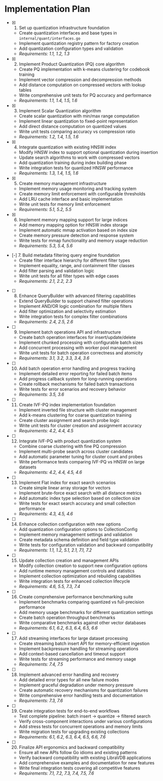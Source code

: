 # Implementation Plan

- [x] 1. Set up quantization infrastructure foundation
  - Create quantization interfaces and base types in `internal/quant/interfaces.go`
  - Implement quantization registry pattern for factory creation
  - Add quantization configuration types and validation
  - _Requirements: 1.1, 1.2, 1.3_

- [x] 2. Implement Product Quantization (PQ) core algorithm
  - Create PQ implementation with k-means clustering for codebook training
  - Implement vector compression and decompression methods
  - Add distance computation on compressed vectors with lookup tables
  - Write comprehensive unit tests for PQ accuracy and performance
  - _Requirements: 1.1, 1.4, 1.5, 1.6_

- [x] 3. Implement Scalar Quantization algorithm
  - Create scalar quantization with min/max range computation
  - Implement linear quantization to fixed-point representation
  - Add direct distance computation on quantized values
  - Write unit tests comparing accuracy vs compression ratio
  - _Requirements: 1.2, 1.4, 1.5, 1.6_

- [x] 4. Integrate quantization with existing HNSW index
  - Modify HNSW index to support optional quantization during insertion
  - Update search algorithms to work with compressed vectors
  - Add quantization training during index building phase
  - Write integration tests for quantized HNSW performance
  - _Requirements: 1.3, 1.4, 1.5, 1.6_

- [x] 5. Create memory management infrastructure
  - Implement memory usage monitoring and tracking system
  - Create memory limit enforcement with configurable thresholds
  - Add LRU cache interface and basic implementation
  - Write unit tests for memory limit enforcement
  - _Requirements: 5.1, 5.2, 5.5_

- [x] 6. Implement memory mapping support for large indices
  - Add memory mapping option for HNSW index storage
  - Implement automatic mmap activation based on index size
  - Create memory pressure detection and response system
  - Write tests for mmap functionality and memory usage reduction
  - _Requirements: 5.3, 5.4, 5.6_

- [-] 7. Build metadata filtering query engine foundation
  - Create filter interface hierarchy for different filter types
  - Implement equality, range, and containment filter classes
  - Add filter parsing and validation logic
  - Write unit tests for all filter types with edge cases
  - _Requirements: 2.1, 2.2, 2.3_

- [ ] 8. Enhance QueryBuilder with advanced filtering capabilities
  - Extend QueryBuilder to support chained filter operations
  - Implement AND/OR logic combination for multiple filters
  - Add filter optimization and selectivity estimation
  - Write integration tests for complex filter combinations
  - _Requirements: 2.4, 2.5, 2.6_

- [ ] 9. Implement batch operations API and infrastructure
  - Create batch operation interfaces for insert/update/delete
  - Implement chunked processing with configurable batch sizes
  - Add concurrent processing with worker pool management
  - Write unit tests for batch operation correctness and atomicity
  - _Requirements: 3.1, 3.2, 3.3, 3.4, 3.6_

- [ ] 10. Add batch operation error handling and progress tracking
  - Implement detailed error reporting for failed batch items
  - Add progress callback system for long-running operations
  - Create rollback mechanisms for failed batch transactions
  - Write tests for error scenarios and recovery behavior
  - _Requirements: 3.5, 3.6_

- [ ] 11. Create IVF-PQ index implementation foundation
  - Implement inverted file structure with cluster management
  - Add k-means clustering for coarse quantization training
  - Create cluster assignment and search probe logic
  - Write unit tests for cluster creation and assignment accuracy
  - _Requirements: 4.2, 4.4, 4.5_

- [ ] 12. Integrate IVF-PQ with product quantization system
  - Combine coarse clustering with fine PQ compression
  - Implement multi-probe search across cluster candidates
  - Add automatic parameter tuning for cluster count and probes
  - Write performance tests comparing IVF-PQ vs HNSW on large datasets
  - _Requirements: 4.2, 4.4, 4.5, 4.6_

- [ ] 13. Implement Flat index for exact search scenarios
  - Create simple linear array storage for vectors
  - Implement brute-force exact search with all distance metrics
  - Add automatic index type selection based on collection size
  - Write tests for exact search accuracy and small collection performance
  - _Requirements: 4.3, 4.5, 4.6_

- [ ] 14. Enhance collection configuration with new options
  - Add quantization configuration options to CollectionConfig
  - Implement memory management settings and validation
  - Create metadata schema definition and field type validation
  - Write tests for configuration validation and backward compatibility
  - _Requirements: 1.1, 1.2, 5.1, 2.1, 7.1, 7.2_

- [ ] 15. Update collection creation and management APIs
  - Modify collection creation to support new configuration options
  - Add runtime memory management controls and statistics
  - Implement collection optimization and rebuilding capabilities
  - Write integration tests for enhanced collection lifecycle
  - _Requirements: 4.6, 5.5, 7.3, 7.4_

- [ ] 16. Create comprehensive performance benchmarking suite
  - Implement benchmarks comparing quantized vs full-precision performance
  - Add memory usage benchmarks for different quantization settings
  - Create batch operation throughput benchmarks
  - Write comparative benchmarks against other vector databases
  - _Requirements: 6.1, 6.2, 6.3, 6.4, 6.5, 6.6_

- [ ] 17. Add streaming interfaces for large dataset processing
  - Create streaming batch insert API for memory-efficient ingestion
  - Implement backpressure handling for streaming operations
  - Add context-based cancellation and timeout support
  - Write tests for streaming performance and memory usage
  - _Requirements: 7.4, 7.5_

- [ ] 18. Implement advanced error handling and recovery
  - Add detailed error types for all new failure modes
  - Implement graceful degradation under memory pressure
  - Create automatic recovery mechanisms for quantization failures
  - Write comprehensive error handling tests and documentation
  - _Requirements: 7.3, 7.6_

- [ ] 19. Create integration tests for end-to-end workflows
  - Test complete pipeline: batch insert → quantize → filtered search
  - Verify cross-component interactions under various configurations
  - Add stress tests for concurrent operations and memory limits
  - Write migration tests for upgrading existing collections
  - _Requirements: 6.1, 6.2, 6.3, 6.4, 6.5, 6.6, 7.6_

- [ ] 20. Finalize API ergonomics and backward compatibility
  - Ensure all new APIs follow Go idioms and existing patterns
  - Verify backward compatibility with existing LibraVDB applications
  - Add comprehensive examples and documentation for new features
  - Write final integration tests covering all competitive features
  - _Requirements: 7.1, 7.2, 7.3, 7.4, 7.5, 7.6_